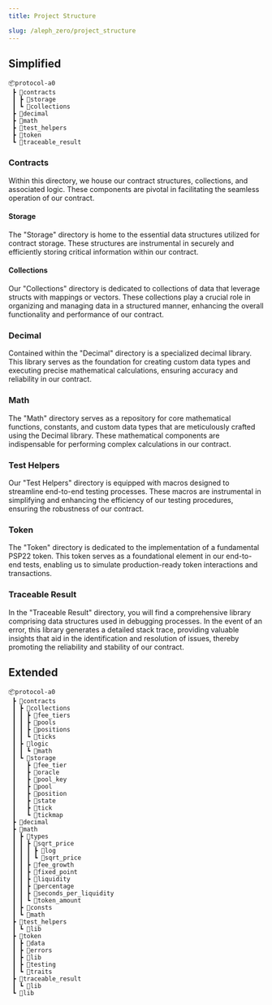 ```yaml
---
title: Project Structure

slug: /aleph_zero/project_structure
---
```


## Simplified

```
📦protocol-a0
 ┣ 📂contracts
 ┃ ┣ 📜storage
 ┃ ┗ 📜collections
 ┣ 📂decimal
 ┣ 📂math
 ┣ 📂test_helpers
 ┣ 📂token
 ┗ 📂traceable_result
```

### Contracts
Within this directory, we house our contract structures, collections, and associated logic. These components are pivotal in facilitating the seamless operation of our contract.

#### Storage
The "Storage" directory is home to the essential data structures utilized for contract storage. These structures are instrumental in securely and efficiently storing critical information within our contract.

#### Collections
Our "Collections" directory is dedicated to collections of data that leverage structs with mappings or vectors. These collections play a crucial role in organizing and managing data in a structured manner, enhancing the overall functionality and performance of our contract.

### Decimal
Contained within the "Decimal" directory is a specialized decimal library. This library serves as the foundation for creating custom data types and executing precise mathematical calculations, ensuring accuracy and reliability in our contract.

### Math
The "Math" directory serves as a repository for core mathematical functions, constants, and custom data types that are meticulously crafted using the Decimal library. These mathematical components are indispensable for performing complex calculations in our contract.

### Test Helpers
Our "Test Helpers" directory is equipped with macros designed to streamline end-to-end testing processes. These macros are instrumental in simplifying and enhancing the efficiency of our testing procedures, ensuring the robustness of our contract.

### Token
The "Token" directory is dedicated to the implementation of a fundamental PSP22 token. This token serves as a foundational element in our end-to-end tests, enabling us to simulate production-ready token interactions and transactions.

### Traceable Result
In the "Traceable Result" directory, you will find a comprehensive library comprising data structures used in debugging processes. In the event of an error, this library generates a detailed stack trace, providing valuable insights that aid in the identification and resolution of issues, thereby promoting the reliability and stability of our contract.

## Extended

```
📦protocol-a0
 ┣ 📂contracts
 ┃ ┣ 📂collections
 ┃ ┃ ┣ 📜fee_tiers
 ┃ ┃ ┣ 📜pools
 ┃ ┃ ┣ 📜positions
 ┃ ┃ ┗ 📜ticks
 ┃ ┣ 📂logic
 ┃ ┃ ┗ 📜math
 ┃ ┗ 📂storage
 ┃   ┣ 📜fee_tier
 ┃   ┣ 📜oracle
 ┃   ┣ 📜pool_key
 ┃   ┣ 📜pool
 ┃   ┣ 📜position
 ┃   ┣ 📜state
 ┃   ┣ 📜tick
 ┃   ┗ 📜tickmap
 ┣ 📂decimal
 ┣ 📂math
 ┃ ┣ 📂types
 ┃ ┃ ┣ 📂sqrt_price
 ┃ ┃ ┃ ┣ 📜log
 ┃ ┃ ┃ ┗ 📜sqrt_price
 ┃ ┃ ┣ 📜fee_growth
 ┃ ┃ ┣ 📜fixed_point
 ┃ ┃ ┣ 📜liquidity
 ┃ ┃ ┣ 📜percentage
 ┃ ┃ ┣ 📜seconds_per_liquidity
 ┃ ┃ ┗ 📜token_amount
 ┃ ┣ 📜consts
 ┃ ┗ 📜math
 ┣ 📂test_helpers
 ┃ ┗ 📜lib
 ┣ 📂token
 ┃ ┣ 📜data
 ┃ ┣ 📜errors
 ┃ ┣ 📜lib
 ┃ ┣ 📜testing
 ┃ ┗ 📜traits
 ┣ 📂traceable_result
 ┃ ┗ 📜lib
 ┗ 📜lib
```